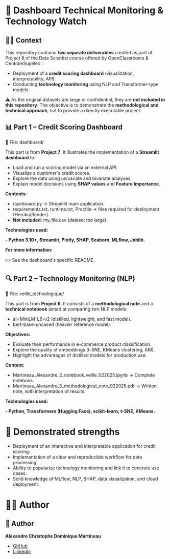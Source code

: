 # 📂 Dashboard Technical Monitoring & Technology Watch

## 👨‍💻 Context

This repository contains **two separate deliverables** created as part of Project 8 of the Data Scientist course offered by OpenClassrooms & CentraleSupélec :

- Deployment of a **credit scoring dashboard** (visualization, interpretability, API).
- Conducting **technology monitoring** using NLP and Transformer-type models.

⚠️ As the original datasets are large or confidential, they are **not included in this repository**.
The objective is to demonstrate the **methodological and technical approach**, not to provide a directly executable project.

## 📊 Part 1 – Credit Scoring Dashboard

📁 File: dashboard/

This part is from **Project 7**. It illustrates the implementation of a **Streamlit dashboard** to:

- Load and run a scoring model via an external API.
- Visualize a customer's credit scores.
- Explore the data using univariate and bivariate analyses.
- Explain model decisions using **SHAP values** ​​and **Feature Importance**.

**Contents:**

- dashboard.py → Streamlit main application.
- requirements.txt, runtime.txt, Procfile → files required for deployment (Heroku/Render).
- **Not included**: my_file.csv (dataset too large).

**Technologies used:**

**- Python 3.10+, Streamlit, Plotly, SHAP, Seaborn, MLflow, Joblib.**

**For more information:**

👉 See the dashboard's specific README.

## 🔍 Part 2 – Technology Monitoring (NLP)

📁 File: veille_technologique/

This part is from **Project 6**.
It consists of a **methodological note** and a **technical notebook** aimed at comparing two NLP models:

- all-MiniLM-L6-v2 (distilled, lightweight, and fast model).
- bert-base-uncased (heavier reference model).

**Objectives:**

- Evaluate their performance in e-commerce product classification.
- Explore the quality of embeddings (t-SNE, KMeans clustering, ARI).
- Highlight the advantages of distilled models for production use.

**Content:**

- Martineau_Alexandre_2_notebook_veille_022025.ipynb → Complete notebook.
- Martineau_Alexandre_3_methodological_note_022025.pdf → Written note, with interpretation of results.

**Technologies used:**

**- Python, Transformers (Hugging Face), scikit-learn, t-SNE, KMeans.**

# 🚀 Demonstrated strengths

- Deployment of an interactive and interpretable application for credit scoring.
- Implementation of a clear and reproducible workflow for data processing.
- Ability to popularize technology monitoring and link it to concrete use cases.
- Solid knowledge of MLflow, NLP, SHAP, data visualization, and cloud deployment.

# 👨‍💻 Author

## 👤 Author

**Alexandre Christophe Dominique Martineau**
- [GitHub](https://github.com/alex-martineau)
- [LinkedIn](https://www.linkedin.com/in/alexandre-martineau-170ab973/)
